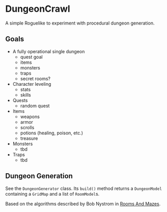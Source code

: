 # DungeonCrawl

A simple Roguelike to experiment with procedural dungeon generation.

## Goals
* A fully operational single dungeon
  * quest goal
  * items
  * monsters
  * traps
  * secret rooms?
* Character leveling
  * stats
  * skills
* Quests
  * random quest
* Items
  * weapons
  * armor
  * scrolls
  * potions (healing, poison, etc.)
  * treasure
* Monsters
  * tbd
* Traps
  * tbd

## Dungeon Generation

See the `DungeonGenerator` class. Its `build()` method returns a `DungeonModel` containing a `GridMap` and a list of `RoomModel`s.

Based on the algorithms described by Bob Nystrom in [Rooms And Mazes](http://journal.stuffwithstuff.com/2014/12/21/rooms-and-mazes/).
  